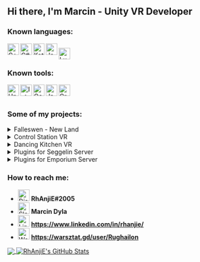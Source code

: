 ## Hi there, I'm Marcin - Unity VR Developer

### Known languages:

<img align="left" alt="C++" width="26px" src="https://simpleicons.org/icons/cplusplus.svg" />
<img align="left" alt="C#" width="26px" src="https://simpleicons.org/icons/csharp.svg" />
<img align="left" alt="Kotlin" width="26px" src="https://simpleicons.org/icons/kotlin.svg" />
<img align="left" alt="Java" width="26px" src="https://simpleicons.org/icons/java.svg" />
<img align="left" alt="Lua" width="26px" style="padding-top:10px; " src="https://simpleicons.org/icons/lua.svg" /> <br /> <br />

### Known tools:

<img align="left" alt="Unity" width="26px" src="https://simpleicons.org/icons/unity.svg" />
<img align="left" alt="Intellij" width="26px" src="https://simpleicons.org/icons/intellijidea.svg" />
<img align="left" alt="Oculus" width="26px" src="https://simpleicons.org/icons/oculus.svg" />
<img align="left" alt="Json" width="26px" src="https://simpleicons.org/icons/json.svg" />
<img align="left" alt="Gradle" width="26px" src="https://simpleicons.org/icons/gradle.svg" /> <br /><br />

### Some of my projects:
<details>
<summary>Falleswen - New Land</summary>
The isometric strategy inspired by Stronghold and Empire Earth series <br><br>

<b>Technology:</b>
C++17 | Lua 5.1 | SFML 2.5.1 | Sol2 2.20.6
<br>
<b>Links:</b>
[Warsztat.gd](https://warsztat.gd/projects/falleswen) | 
[Devlog PL](http://forum.warsztat.gd/index.php/topic,31418.0.html) | 
[Devlog ENG](https://rhanjie.itch.io/falleswen-new-land)

<b>Screens:</b>
![](https://i.imgur.com/d7z7GOM.png)
![](https://i.imgur.com/u1KmGDb.png)
![](https://i.imgur.com/J3CyBTm.png)
</details>

<!--- Next Section !--->

<details>
<summary>Control Station VR</summary>
Project for universities in which you need to check the technical condition of the car and complete the test correctly.<br><br>

<b>Technology:</b>
C# | Unity3D
<br>
<b>Links:</b>
[Presentation](https://www.youtube.com/watch?v=_dtoRghL8f8)

<b>Screens:</b>
![](https://media-exp1.licdn.com/dms/image/C4E2DAQEPE-3wShugOA/profile-treasury-image-shrink_1280_1280/0/1606755206397?e=1609887600&v=beta&t=MuO3TnkOrknQohYOWQnrcoAt2fy0xLcv1r3aHinXzPM)
</details>

<!--- Next Section !--->

<details>
<summary>Dancing Kitchen VR</summary>
A rhythm and movement game in which we have to sort products thrown to us by the evil fairy to the rhythm of any music we have on the disc.<br><br>

<b>Technology:</b>
C# | Unity3D
<br>
<b>Links:</b>
[Presentation](https://youtu.be/1I4Wg2f9CVo)

<b>Screens:</b>
![](https://media-exp1.licdn.com/dms/image/C4E2DAQEgrsVJk7XqJw/profile-treasury-image-shrink_1280_1280/0/1606755592314?e=1609887600&v=beta&t=MdA4DxxgYcuYROiPNItctMYghgLOUXpm8JiO3tJPbIQ)
</details>

<!--- Next Section !--->

<details>
<summary>Plugins for Seggelin Server</summary>
Reactivation of the most popular role play server in Poland, in which you play the role of a poor peasant. <br><br>

I made proprietary plugins that completely change the previously known gameplay. For example:
 1. <b>Jail System</b>      - Creating and manage prisons and arresting bad players
 2. <b>Lock System</b>      - Locking chests and doors and the mechanic of breaking in with a lockpick.
 3. <b>Crafting System</b>  - Better crafting system with cooldowns and limitations + new items
 4. <b>Biome Changer</b>    - Fast changing biomes for map creators.

<b>Technology:</b>
Kotlin | Spigot
<br>
<b>Links:</b>
[Website](https://seggelin.pl/)

<b>Screens:</b>
![](https://seggelin.pl/screens/1.jpg)
![](https://seggelin.pl/screens/2.jpg)
![](https://seggelin.pl/screens/4.jpg)
![](https://seggelin.pl/screens/7.jpg)
</details>

<!--- Next Section !--->

<details>
<summary>Plugins for Emporium Server</summary>
Next reactivation of the role play server, in which you play the role of a poor peasant. <br><br>

I was commissioned to create three large plugins that add new mechanics to game:
 1. <b>Mines</b>             - The extender for FabledKingdoms: Mine regions for kingdoms and better crafting with cooldowns and item limitations. 
 2. <b>Notice Board</b>      - My own configurable quest system with notice boards and rewards.
 3. <b>Recasting System</b>  - New way of recasting items into additional types of ingots like Milthir or Star Iron.

<b>Technology:</b>
Java | Kotlin | Spigot
<br>
</details>

### How to reach me:
- <img alt="Discord" width="26px" src="https://simpleicons.org/icons/discord.svg" /> <b>RhAnjiE#2005</b> <br />
- <img alt="Slack" width="26px" src="https://simpleicons.org/icons/slack.svg" /> <b>Marcin Dyla</b> <br />
- <img alt="Linkedin" width="26px" src="https://simpleicons.org/icons/linkedin.svg" /> <b>https://www.linkedin.com/in/rhanjie/</b> <br />
- <img alt="Warsztat.gd" width="26px" src="https://simpleicons.org/icons/wikipedia.svg" /> <b>https://warsztat.gd/user/Rughailon</b> 

<a href="https://github.com/Rhanjie/Rhanjie">
  <img align="center" src="https://github-readme-stats.vercel.app/api/top-langs/?username=Rhanjie&hide=glsl,shaderlab&title_color=ffffff&text_color=c9cacc&icon_color=2bbc8a&bg_color=1d1f21" />
</a>

<a href="https://github.com/Rhanjie/Rhanjie">
  <img align="center" src="https://github-readme-stats.vercel.app/api?username=Rhanjie&show_icons=true&line_height=27&count_private=true&title_color=ffffff&text_color=c9cacc&icon_color=2bbc8a&bg_color=1d1f21" alt="RhAnjiE's GitHub Stats" />
</a> 
